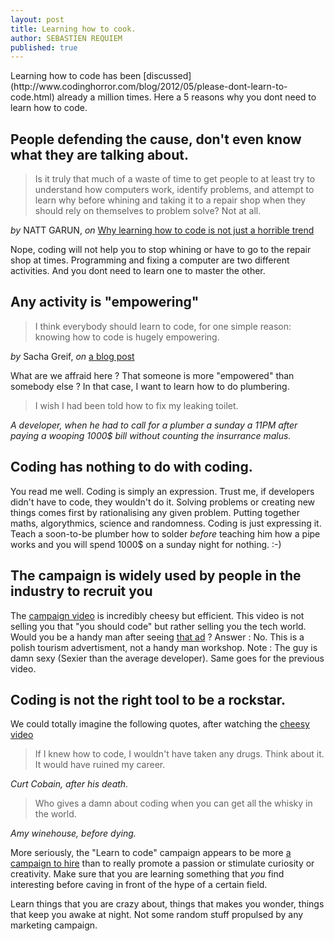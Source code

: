 ```yaml
---
layout: post
title: Learning how to cook.
author: SEBASTIEN REQUIEM
published: true
---
```


<p class="intro">Learning how to code has been [discussed](http://www.codinghorror.com/blog/2012/05/please-dont-learn-to-code.html)  already a million times. Here a 5 reasons why you dont need to learn how to code.</p>

People defending the cause, don't even know what they are talking about.
----------------------------

> Is it truly that much of a waste of time to get people to at least try to
> understand how computers work, identify problems, and attempt to learn why
> before whining and taking it to a repair shop when they should rely on
> themselves to problem solve? Not at all.

<p class="author"><i>by</i> NATT GARUN, <i>on</i> <a href="http://www.digitaltrends.com/computing/why-learning-to-code-is-not-just-a-horrible-trend/" target="_blank" title="Natt Garon on digitaltrends">Why learning how to code is not just a horrible trend</a></p>

Nope, coding will not help you to stop whining or have to go to the repair shop at times. Programming and fixing a computer are two different activities. And you dont need to learn one to master the other.

Any activity is "empowering"
-----------------------------
> I think everybody should learn to code, for one simple reason: knowing how
> to code is hugely empowering.

<p class="author"><i>by</i> Sacha Greif, <i>on</i> <a href="http://sachagreif.com/please-learn-to-code/" target="_blank" title="Sacha Greif, Designer">a blog post</a></p>
 
What are we affraid here ? That someone is more "empowered" than somebody else ? In that case, I want to learn how to do plumbering.

> I wish I had been told how to fix my leaking toilet.

<p class="author"><i>A developer, when he had to call for a plumber a sunday a 11PM after paying a wooping 1000$ bill without counting the insurrance malus.</i></p>

Coding has nothing to do with coding.
--------------------------------

You read me well. Coding is simply an expression. Trust me, if developers didn't have to code, they wouldn't do it. Solving problems or creating new things comes first by rationalising any given problem. Putting together maths, algorythmics, science and randomness. Coding is just expressing it. Teach a soon-to-be plumber how to solder *before* teaching him how a pipe works and you will spend 1000$ on a sunday night for nothing. :-)

The campaign is widely used by people in the industry to recruit you
---------------------------------
The [campaign video](http://www.youtube.com/watch?v=nKIu9yen5nc "What school don't teach") is incredibly cheesy but efficient. This video is not selling you that "you should code" but rather selling you the tech world. Would you be a handy man after seeing [that ad](http://www.vanksen.fr/files/old/jpg/hydraulik_bienvenue.jpg "Bienvenue en pologne") ? Answer : No. This is a polish tourism advertisment, not a handy man workshop. Note : The guy is damn sexy (Sexier than the average developer). Same goes for the previous video.

Coding is not the right tool to be a rockstar.
---------------------------------
We could totally imagine the following quotes, after watching the [cheesy video](http://www.youtube.com/watch?v=nKIu9yen5nc "What school don't teach on youtube")

> If I knew how to code, I wouldn't have taken any drugs. Think about it. It would have ruined my career.

<p class="author"><i>Curt Cobain, after his death.</i></p>

> Who gives a damn about coding when you can get all the whisky in the world.

<p class="author"><i>Amy winehouse, before dying.</i></p>


More seriously, the "Learn to code" campaign appears to be more [a campaign to hire](http://www.avc.com/a_vc/2013/04/announcing-the-good-things-come-to-those-who-code-campaign.html "A VC") than to really promote a passion or stimulate curiosity or creativity. Make sure that you are learning something that *you* find interesting before caving in front of the hype of a certain field.

Learn things that you are crazy about, things that makes you wonder, things that keep you awake at night. Not some random stuff propulsed by any marketing campaign.
